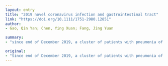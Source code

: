 ```yaml
---
layout: entry
title: "2019 novel coronavirus infection and gastrointestinal tract"
link: "https://doi.org/10.1111/1751-2980.12851"
author:
- Gao, Qin Yan; Chen, Ying Xuan; Fang, Jing Yuan

summary:
- "since end of December 2019, a cluster of patients with pneumonia of unknown origin was reported from Wuhan, Hubei province, China. As of Feb 17th, 2020, statistical data show that the outbreak constitutes an epidemic threat in China, where the exponential increase in patients has reached 75114 confirmed cases. The initial presentations or the chief complain of some patients with the 2019 novel coronavirus were gastrointestinal symptoms."

original:
- "Since end of December 2019, a cluster of patients with pneumonia of unknown origin was reported from Wuhan, Hubei province, China. As of Feb 17th, 2020, statistical data show that the outbreak constitutes an epidemic threat in China, where the exponential increase in patients has reached 75114 confirmed cases, with 2239 deaths. Different from SARS-CoV (severe acute respiratory syndrome coronavirus) and MERS-CoV (Middle East respiratory syndrome coronavirus) infection, the initial presentations or the chief complain of some patients with the 2019 novel coronavirus (COVID-19) were gastrointestinal symptoms. So we call upon all the first-line medical staff to be cautious and pay more attention to those untypical patients especially from the epidemic area. Besides, as the viral nucleic acids could be found in the fecal samples and anal swabs of some patients with COVID-19 infection, the possibility of fecal-oral transmission need to be took into account. Based on the previously and recently studies, we speculate that COVID-19 may have some relationship with the gut microbiota through angiotensin-converting enzyme 2 (ACE2) receptor, thus targeting gut microbiota might be a new therapeutic option for the treatment of virus-related pneumonia. This article is protected by copyright. All rights reserved."
---
```


